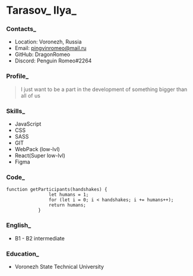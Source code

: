 
# Tarasov_ Ilya_

### Contacts_
* Location: Voronezh, Russia
* Email: pingvinromeo@mail.ru
* GitHub: DragonRomeo
* Discord: Penguin Romeo#2264

### Profile_
> I just want to be a part in the development of something bigger than all of us

### Skills_
* JavaScript
* CSS
* SASS
* GIT
* WebPack (low-lvl)
* React(Super low-lvl)
* Figma

### Code_
```
function getParticipants(handshakes) {
                let humans = 1;
                for (let i = 0; i < handshakes; i += humans++);
                return humans;
            }
```

### English_
* B1 - B2 intermediate

### Education_
* Voronezh State Technical University
